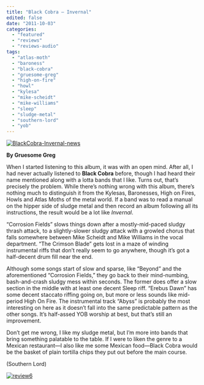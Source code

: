 ```yaml
---
title: "Black Cobra – Invernal"
edited: false
date: "2011-10-03"
categories:
  - "featured"
  - "reviews"
  - "reviews-audio"
tags:
  - "atlas-moth"
  - "baroness"
  - "black-cobra"
  - "gruesome-greg"
  - "high-on-fire"
  - "howl"
  - "kylesa"
  - "mike-scheidt"
  - "mike-williams"
  - "sleep"
  - "sludge-metal"
  - "southern-lord"
  - "yob"
---
```


[![](http://www.hellbound.ca/wp-content/uploads/2011/10/BlackCobra-Invernal-news.jpg "BlackCobra-Invernal-news")](http://www.hellbound.ca/wp-content/uploads/2011/10/BlackCobra-Invernal-news.jpg)

**By Gruesome Greg**

When I started listening to this album, it was with an open mind. After all, I had never actually listened to **Black Cobra** before, though I had heard their name mentioned along with a lotta bands that I like. Turns out, that’s precisely the problem. While there’s nothing wrong with this album, there’s nothing much to distinguish it from the Kylesas, Baronesses, High on Fires, Howls and Atlas Moths of the metal world. If a band was to read a manual on the hipper side of sludge metal and then record an album following all its instructions, the result would be a lot like _Invernal_.

“Corrosion Fields” slows things down after a mostly-mid-paced sludgy thrash attack, to a slightly-slower sludgy attack with a growled chorus that falls somewhere between Mike Scheidt and Mike Williams in the vocal department. “The Crimson Blade” gets lost in a maze of winding instrumental riffs that don’t really seem to go anywhere, though it’s got a half-decent drum fill near the end.

Although some songs start of slow and sparse, like “Beyond” and the aforementioned “Corrosion Fields,” they go back to their mind-numbing, bash-and-crash sludgy mess within seconds. The former does offer a slow section in the middle with at least one decent Sleep riff. “Erebus Dawn” has some decent staccato riffing going on, but more or less sounds like mid-period High On Fire. The instrumental track “Abyss” is probably the most interesting on here as it doesn’t fall into the same predictable pattern as the other songs. It’s half-assed YOB worship at best, but that’s still an improvement.

Don’t get me wrong, I like my sludge metal, but I’m more into bands that bring something palatable to the table. If I were to liken the genre to a Mexican restaurant—I also like me some Mexican food—Black Cobra would be the basket of plain tortilla chips they put out before the main course.

(Southern Lord)

[![](http://www.hellbound.ca/wp-content/uploads/2009/08/review6.png "review6")](http://www.hellbound.ca/wp-content/uploads/2009/08/review6.png)
